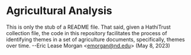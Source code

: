 # Agricultural Analysis

This is only the stub of a README file. That said, given a HathiTrust collection file, the code in this repository facilitates the process of identifying themes in a set of agriculture documents, specifically, themes over time. --Eric Lease Morgan &lt;<a href="mailto:emorgan@nd.edu">emorgan@nd.edu</a>&gt; (May 8, 2023)
